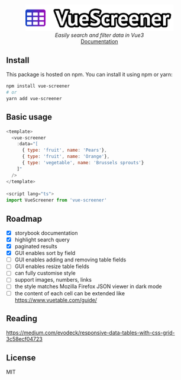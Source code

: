 <div align="center">
  <img src="https://raw.githubusercontent.com/francisashley/vue-screener/main/public/logo-with-outline.png" alt="Logo" style="max-width: 400px;">
  <br/>
  <em>Easily search and filter data in Vue3</em>
  <br/>
  <a href="https://francisashley.github.io/vue-screener/">Documentation</a>
</div>

## Install

This package is hosted on npm. You can install it using npm or yarn:

```bash
npm install vue-screener
# or
yarn add vue-screener
```

## Basic usage

```js
<template>
  <vue-screener
    :data="[
      { type: 'fruit', name: 'Pears'},
      { type: 'fruit', name: 'Orange'},
      { type: 'vegetable', name: 'Brussels sprouts'}
    ]"
  />
</template>

<script lang="ts">
import VueScreener from 'vue-screener'
```

## Roadmap

- [x] storybook documentation
- [x] highlight search query
- [x] paginated results
- [x] GUI enables sort by field
- [ ] GUI enables adding and removing table fields
- [ ] GUI enables resize table fields
- [ ] can fully customise style
- [ ] support images, numbers, links
- [ ] the style matches Mozilla Firefox JSON viewer in dark mode
- [ ] the content of each cell can be extended like https://www.vuetable.com/guide/

## Reading

https://medium.com/evodeck/responsive-data-tables-with-css-grid-3c58ecf04723

## License
MIT